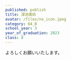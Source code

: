 ```yaml
---
published: publish
title: 深池美玖
avatar: /files/no_icon.jpeg
category: 04_B
school_year: 3
year_of_graduation: 2023
class: 8
---
```

よろしくお願いいたします。